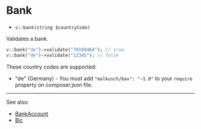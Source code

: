 # Bank

- `v::bank(string $countryCode)`

Validates a bank.

```php
v::bank("de")->validate("70169464"); // true
v::bank("de")->validate("12345"); // false
```

These country codes are supported:

 * "de" (Germany) - You must add `"malkusch/bav": "~1.0"` to your `require` property on composer.json file.

***
See also:

  * [BankAccount](BankAccount.md)
  * [Bic](Bic.md)
